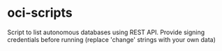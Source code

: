 # oci-scripts
Script to list autonomous databases using REST API.
Provide signing credentials before running (replace 'change' strings with your own data)
